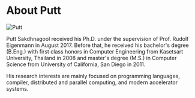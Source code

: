 # About Putt    

![Putt][portrait]

Putt Sakdhnagool received his Ph.D. under the supervision of Prof. Rudolf Eigenmann in August 2017. Before that, he received his bachelor's degree (B.Eng.) with first class honors in Computer Engineering from Kasetsart University, Thailand in 2008 and master's degree (M.S.) in Computer Science from University of California, San Diego in 2011. 

His research interests are mainly focused on programming languages, compiler, distributed and parallel computing, and modern accelerator systems.

[portrait]: {{site.github.url}}/assets/images/putt.jpg
